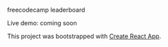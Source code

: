 freecodecamp leaderboard

Live demo: coming soon

This project was bootstrapped with [Create React App](https://github.com/facebookincubator/create-react-app).